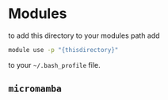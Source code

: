 # Modules

to add this directory to your modules path add

```bash
module use -p "{thisdirectory}"
```

to your `~/.bash_profile` file.


## `micromamba`


